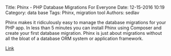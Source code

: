 Title: Phinx - PHP Database Migrations For Everyone
Date: 12-15-2016 10:19
Category: data base
Tags: Phinx, migration tool
Authors: sedlav

Phinx makes it ridiculously easy to manage the database migrations for your PHP app. In less than 5 minutes you can install Phinx using Composer and create your first database migration. Phinx is just about migrations without all the bloat of a database ORM system or application framework.

[Link](https://phinx.org/) 
